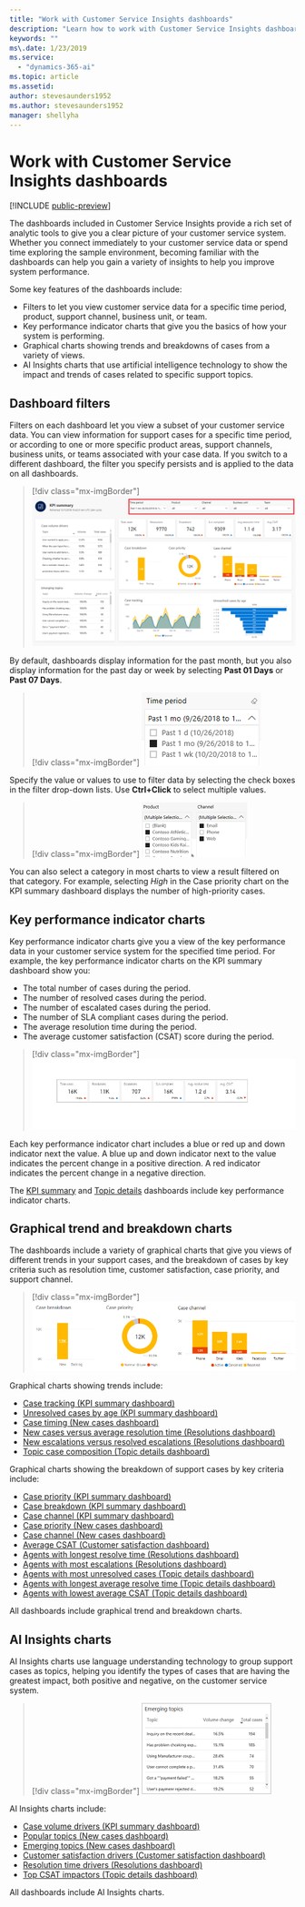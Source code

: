 ```yaml
---
title: "Work with Customer Service Insights dashboards"
description: "Learn how to work with Customer Service Insights dashboards."
keywords: ""
ms\.date: 1/23/2019
ms.service:
  - "dynamics-365-ai"
ms.topic: article
ms.assetid: 
author: stevesaunders1952
ms.author: stevesaunders1952
manager: shellyha
---
```


# Work with Customer Service Insights dashboards

[!INCLUDE [public-preview](../includes/public-preview.md)]

The dashboards included in Customer Service Insights provide a rich set of analytic tools to give you a clear picture of your customer service system. Whether you connect immediately to your customer service data or spend time exploring the sample environment, becoming familiar with the dashboards can help you gain a variety of insights to help you improve system performance.

Some key features of the dashboards include:

* Filters to let you view customer service data for a specific time period, product, support channel, business unit, or team.
* Key performance indicator charts that give you the basics of how your system is performing.
* Graphical charts showing trends and breakdowns of cases from a variety of views.
* AI Insights charts that use artificial intelligence technology to show the impact and trends of cases related to specific support topics.

## Dashboard filters

Filters on each dashboard let you view a subset of your customer service data. You can view information for support cases for a specific time period, or according to one or more specific product areas, support channels, business units, or teams associated with your case data. If you switch to a different dashboard, the filter you specify persists and is applied to the data on all dashboards.

> [!div class="mx-imgBorder"]
> ![Dashboard filters](media/ai-csi-filters.png)

By default, dashboards display information for the past month, but you also display information for the past day or week by selecting **Past 01 Days** or **Past 07 Days**.

> [!div class="mx-imgBorder"]
> ![Time period filter](media/ai-csi-time-period-filter.png)

Specify the value or values to use to filter data by selecting the check boxes in the filter drop-down lists. Use **Ctrl+Click** to select multiple values.

> [!div class="mx-imgBorder"]
> ![Filter values](media/ai-csi-filter-values.png)

You can also select a category in most charts to view a result filtered on that category. For example, selecting *High* in the Case priority chart on the KPI summary dashboard displays the number of high-priority cases.

## Key performance indicator charts

Key performance indicator charts give you a view of the key performance data in your customer service system for the specified time period. For example, the key performance indicator charts on the KPI summary dashboard show you:

* The total number of cases during the period.
* The number of resolved cases during the period.
* The number of escalated cases during the period.
* The number of SLA compliant cases during the period.
* The average resolution time during the period.
* The average customer satisfaction (CSAT) score during the period.

> [!div class="mx-imgBorder"]
> ![KPI summary charts](media/ai-csi-kpi-charts.png)

Each key performance indicator chart includes a blue or red up and down indicator next the value. A blue up and down indicator next to the value indicates the percent change in a positive direction. A red indicator indicates the percent change in a negative direction.

The [KPI summary](dashboard-kpi-summary.md) and [Topic details](dashboard-topic-details.md) dashboards include key performance indicator charts.

## Graphical trend and breakdown charts

The dashboards include a variety of graphical charts that give you views of different trends in your support cases, and the breakdown of cases by key criteria such as resolution time, customer satisfaction, case priority, and support channel.

> [!div class="mx-imgBorder"]
> ![Graphical charts](media/ai-csi-graphical-charts.png)

Graphical charts showing trends include:

* [Case tracking (KPI summary dashboard)](dashboard-kpi-summary.md#case-tracking-chart)
* [Unresolved cases by age (KPI summary dashboard)](dashboard-kpi-summary.md#unresolved-cases-by-age-chart)
* [Case timing (New cases dashboard)](dashboard-incoming-cases.md#case-timing-chart)
* [New cases versus average resolution time (Resolutions dashboard)](dashboard-case-resolutions.md#new-cases-versus-average-resolution-time-chart)
* [New escalations versus resolved escalations (Resolutions dashboard)](dashboard-case-resolutions.md#new-escalations-versus-resolved-escalations-chart)
* [Topic case composition (Topic details dashboard)](dashboard-topic-details.md#topic-case-composition-chart)

Graphical charts showing the breakdown of support cases by key criteria include:

* [Case priority (KPI summary dashboard)](dashboard-kpi-summary.md#case-priority-chart)
* [Case breakdown (KPI summary dashboard)](dashboard-kpi-summary.md#case-breakdown-chart)
* [Case channel (KPI summary dashboard)](dashboard-kpi-summary.md#case-channel-chart)
* [Case priority (New cases dashboard)](dashboard-incoming-cases.md#case-priority-chart)
* [Case channel (New cases dashboard)](dashboard-incoming-cases.md#case-channel-chart)
* [Average CSAT (Customer satisfaction dashboard)](dashboard-CSAT.md#average-csat-chart)
* [Agents with longest resolve time (Resolutions dashboard)](dashboard-case-resolutions.md#agents-with-longest-resolve-time-chart)
* [Agents with most escalations (Resolutions dashboard)](dashboard-case-resolutions.md#agents-handling-most-escalations-chart)
* [Agents with most unresolved cases (Topic details dashboard)](dashboard-topic-details.md#agents-with-most-unresolved-cases-chart)
* [Agents with longest average resolve time (Topic details dashboard)](dashboard-topic-details.md#agents-with-longest-average-resolve-time-chart)
* [Agents with lowest average CSAT (Topic details dashboard)](dashboard-topic-details.md#agents-with-lowest-average-csat-chart)

All dashboards include graphical trend and breakdown charts.

## AI Insights charts

AI Insights charts use language understanding technology to group support cases as topics, helping you identify the types of cases that are having the greatest impact, both positive and negative, on the customer service system.

> [!div class="mx-imgBorder"]
> ![Top resolve time impactors](media/ai-csi-top-resolve-time.png)

AI Insights charts include:

* [Case volume drivers (KPI summary dashboard)](dashboard-kpi-summary.md#case-volume-drivers-chart)
* [Popular topics (New cases dashboard)](dashboard-incoming-cases.md#popular-topics-chart)
* [Emerging topics (New cases dashboard)](dashboard-incoming-cases.md#emerging-topics-chart)
* [Customer satisfaction drivers (Customer satisfaction dashboard)](dashboard-CSAT.md#customer-satisfaction-drivers-chart)
* [Resolution time drivers (Resolutions dashboard)](dashboard-case-resolutions.md#resolution-time-drivers-chart)
* [Top CSAT impactors (Topic details dashboard)](dashboard-topic-details.md#customer-satisfaction-drivers-chart)

All dashboards include AI Insights charts.
